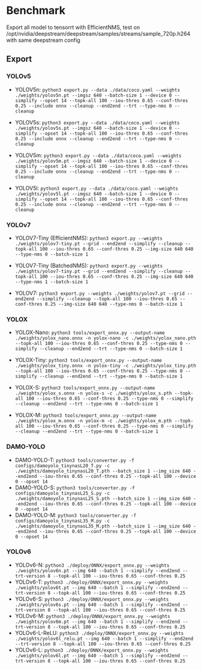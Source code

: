# Benchmark

Export all model to tensorrt with EfficientNMS, test on /opt/nvidia/deepstream/deepstream/samples/streams/sample_720p.h264 with same deepstream config

## Export

### YOLOv5

- YOLOV5n: `python3 export.py --data ./data/coco.yaml --weights ./weights/yolov5n.pt --imgsz 640 --batch-size 1 --device 0 --simplify --opset 14 --topk-all 100 --iou-thres 0.65 --conf-thres 0.25 --include onnx --cleanup --end2end --trt --type-nms 0 --cleanup`

- YOLOV5s: `python3 export.py --data ./data/coco.yaml --weights ./weights/yolov5s.pt --imgsz 640 --batch-size 1 --device 0 --simplify --opset 14 --topk-all 100 --iou-thres 0.65 --conf-thres 0.25 --include onnx --cleanup --end2end --trt --type-nms 0 --cleanup`

- YOLOV5m: `python3 export.py --data ./data/coco.yaml --weights ./weights/yolov5m.pt --imgsz 640 --batch-size 1 --device 0 --simplify --opset 14 --topk-all 100 --iou-thres 0.65 --conf-thres 0.25 --include onnx --cleanup --end2end --trt --type-nms 0 --cleanup`

- YOLOV5l: `python3 export.py --data ./data/coco.yaml --weights ./weights/yolov5l.pt --imgsz 640 --batch-size 1 --device 0 --simplify --opset 14 --topk-all 100 --iou-thres 0.65 --conf-thres 0.25 --include onnx --cleanup --end2end --trt --type-nms 0 --cleanup`

### YOLOv7

- YOLOV7-Tiny (EfficientNMS): `python3 export.py --weights ./weights/yolov7-tiny.pt --grid --end2end --simplify --cleanup --topk-all 100 --iou-thres 0.65 --conf-thres 0.25 --img-size 640 640 --type-nms 0 --batch-size 1`

- YOLOV7-Tiny (BatchedNMS): `python3 export.py --weights ./weights/yolov7-tiny.pt --grid --end2end --simplify --cleanup --topk-all 100 --iou-thres 0.65 --conf-thres 0.25 --img-size 640 640 --type-nms 1 --batch-size 1`

- YOLOV7: `python3 export.py --weights ./weights/yolov7.pt --grid --end2end --simplify --cleanup --topk-all 100 --iou-thres 0.65 --conf-thres 0.25 --img-size 640 640 --type-nms 0 --batch-size 1`

### YOLOX

- YOLOX-Nano: `python3 tools/export_onnx.py --output-name ./weights/yolox_nano.onnx -n yolox-nano -c ./weights/yolox_nano.pth --topk-all 100 --iou-thres 0.65 --conf-thres 0.25 --type-nms 0 --simplify --cleanup --end2end --trt --type-nms 0 --batch-size 1`

- YOLOX-Tiny: `python3 tools/export_onnx.py --output-name ./weights/yolox_tiny.onnx -n yolox-tiny -c ./weights/yolox_tiny.pth --topk-all 100 --iou-thres 0.65 --conf-thres 0.25 --type-nms 0 --simplify --cleanup --end2end --trt --type-nms 0 --batch-size 1`

- YOLOX-S: `python3 tools/export_onnx.py --output-name ./weights/yolox_s.onnx -n yolox-s -c ./weights/yolox_s.pth --topk-all 100 --iou-thres 0.65 --conf-thres 0.25 --type-nms 0 --simplify --cleanup --end2end --trt --type-nms 0 --batch-size 1`

- YOLOX-M: `python3 tools/export_onnx.py --output-name ./weights/yolox_m.onnx -n yolox-m -c ./weights/yolox_m.pth --topk-all 100 --iou-thres 0.65 --conf-thres 0.25 --type-nms 0 --simplify --cleanup --end2end --trt --type-nms 0 --batch-size 1`

### DAMO-YOLO

- DAMO-YOLO-T: `python3 tools/converter.py -f configs/damoyolo_tinynasL20_T.py -c ./weights/damoyolo_tinynasL20_T.pth --batch_size 1 --img_size 640 --end2end --iou-thres 0.65 --conf-thres 0.25 --topk-all 100 --device 0 --opset 14`
- DAMO-YOLO-S: `python3 tools/converter.py -f configs/damoyolo_tinynasL25_S.py -c ./weights/damoyolo_tinynasL25_S.pth --batch_size 1 --img_size 640 --end2end --iou-thres 0.65 --conf-thres 0.25 --topk-all 100 --device 0 --opset 14`
- DAMO-YOLO-M: `python3 tools/converter.py -f configs/damoyolo_tinynasL35_M.py -c ./weights/damoyolo_tinynasL35_M.pth --batch_size 1 --img_size 640 --end2end --iou-thres 0.65 --conf-thres 0.25 --topk-all 100 --device 0 --opset 14`

### YOLOv6

- YOLOv6-N: `python3 ./deploy/ONNX/export_onnx.py --weights ./weights/yolov6n.pt --img 640 --batch 1 --simplify --end2end --trt-version 8 --topk-all 100 --iou-thres 0.65 --conf-thres 0.25`
- YOLOv6-T: `python3 ./deploy/ONNX/export_onnx.py --weights ./weights/yolov6t.pt --img 640 --batch 1 --simplify --end2end --trt-version 8 --topk-all 100 --iou-thres 0.65 --conf-thres 0.25`
- YOLOv6-S: `python3 ./deploy/ONNX/export_onnx.py --weights ./weights/yolov6s.pt --img 640 --batch 1 --simplify --end2end --trt-version 8 --topk-all 100 --iou-thres 0.65 --conf-thres 0.25`
- YOLOv6-M: `python3 ./deploy/ONNX/export_onnx.py --weights ./weights/yolov6m.pt --img 640 --batch 1 --simplify --end2end --trt-version 8 --topk-all 100 --iou-thres 0.65 --conf-thres 0.25`
- YOLOv6-L-ReLU: `python3 ./deploy/ONNX/export_onnx.py --weights ./weights/yolov6l_relu.pt --img 640 --batch 1 --simplify --end2end --trt-version 8 --topk-all 100 --iou-thres 0.65 --conf-thres 0.25`
- YOLOv6-L: `python3 ./deploy/ONNX/export_onnx.py --weights ./weights/yolov6l.pt --img 640 --batch 1 --simplify --end2end --trt-version 8 --topk-all 100 --iou-thres 0.65 --conf-thres 0.25`
